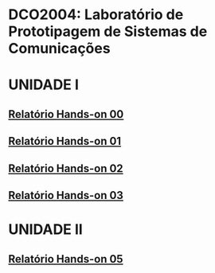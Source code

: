 # DCO2004: Laboratório de Prototipagem de Sistemas de Comunicações
# UNIDADE I
## [Relatório Hands-on 00](https://github.com/vyktors23/Victor_DCO2004/blob/master/H00/h00_relatorio.ipynb)
## [Relatório Hands-on 01](https://github.com/vyktors23/Victor_DCO2004/blob/master/H01/h01_relatorio.ipynb)
## [Relatório Hands-on 02](https://github.com/vyktors23/Victor_DCO2004/blob/master/H02/h02_relatorio.ipynb)
## [Relatório Hands-on 03](https://github.com/vyktors23/Victor_DCO2004/blob/master/H03/Entrega_h03.ipynb)
# UNIDADE II
## [Relatório Hands-on 05](https://github.com/vyktors23/Victor_DCO2004/blob/master/H05/Entrega_h05.ipynb)

